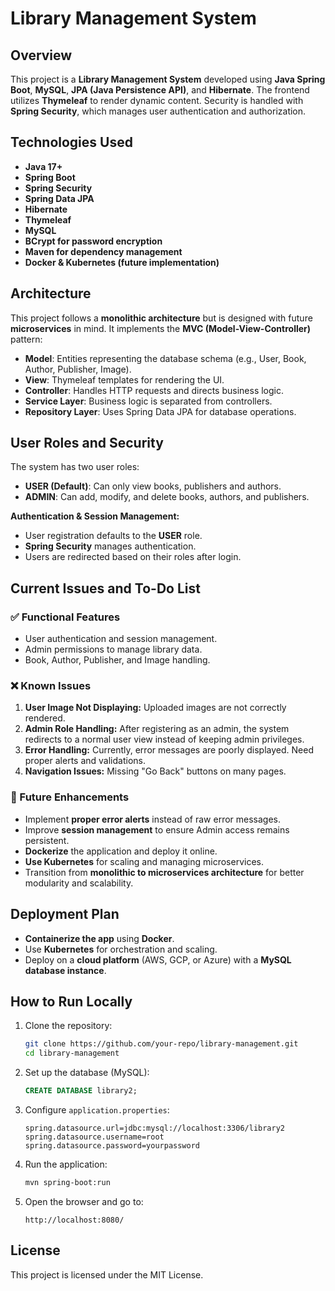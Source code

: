 # Library Management System

## Overview
This project is a **Library Management System** developed using **Java Spring Boot**, **MySQL**, **JPA (Java Persistence API)**, and **Hibernate**. The frontend utilizes **Thymeleaf** to render dynamic content. Security is handled with **Spring Security**, which manages user authentication and authorization.

## Technologies Used
- **Java 17+**
- **Spring Boot**
- **Spring Security**
- **Spring Data JPA**
- **Hibernate**
- **Thymeleaf**
- **MySQL**
- **BCrypt for password encryption**
- **Maven for dependency management**
- **Docker & Kubernetes (future implementation)**

## Architecture
This project follows a **monolithic architecture** but is designed with future **microservices** in mind. It implements the **MVC (Model-View-Controller)** pattern:
- **Model**: Entities representing the database schema (e.g., User, Book, Author, Publisher, Image).
- **View**: Thymeleaf templates for rendering the UI.
- **Controller**: Handles HTTP requests and directs business logic.
- **Service Layer**: Business logic is separated from controllers.
- **Repository Layer**: Uses Spring Data JPA for database operations.

## User Roles and Security
The system has two user roles:
- **USER (Default)**: Can only view books, publishers and authors.
- **ADMIN**: Can add, modify, and delete books, authors, and publishers.

**Authentication & Session Management:**
- User registration defaults to the **USER** role.
- **Spring Security** manages authentication.
- Users are redirected based on their roles after login.

## Current Issues and To-Do List
### ✅ Functional Features
- User authentication and session management.
- Admin permissions to manage library data.
- Book, Author, Publisher, and Image handling.

### ❌ Known Issues
1. **User Image Not Displaying:** Uploaded images are not correctly rendered.
2. **Admin Role Handling:** After registering as an admin, the system redirects to a normal user view instead of keeping admin privileges.
3. **Error Handling:** Currently, error messages are poorly displayed. Need proper alerts and validations.
4. **Navigation Issues:** Missing "Go Back" buttons on many pages.

### 🚀 Future Enhancements
- Implement **proper error alerts** instead of raw error messages.
- Improve **session management** to ensure Admin access remains persistent.
- **Dockerize** the application and deploy it online.
- **Use Kubernetes** for scaling and managing microservices.
- Transition from **monolithic to microservices architecture** for better modularity and scalability.

## Deployment Plan
- **Containerize the app** using **Docker**.
- Use **Kubernetes** for orchestration and scaling.
- Deploy on a **cloud platform** (AWS, GCP, or Azure) with a **MySQL database instance**.

## How to Run Locally
1. Clone the repository:
   ```sh
   git clone https://github.com/your-repo/library-management.git
   cd library-management
   ```
2. Set up the database (MySQL):
   ```sql
   CREATE DATABASE library2;
   ```
3. Configure `application.properties`:
   ```properties
   spring.datasource.url=jdbc:mysql://localhost:3306/library2
   spring.datasource.username=root
   spring.datasource.password=yourpassword
   ```
4. Run the application:
   ```sh
   mvn spring-boot:run
   ```
5. Open the browser and go to:
   ```
   http://localhost:8080/
   ```

## License
This project is licensed under the MIT License.
